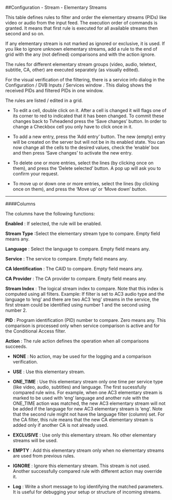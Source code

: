##Configuration - Stream - Elementary Streams

This table defines rules to filter and order the elementary streams
(PIDs) like video or audio from the input feed.
The execution order of commands is granted. It means that first rule is
executed for all available streams then second and so on.

If any elementary stream is not marked as ignored or exclusive, it is
used. If you like to ignore unknown elementary streams, add a rule to
the end of grid with the any (not defined) comparisons and with the
action ignore.

The rules for different elementary stream groups (video, audio,
teletext, subtitle, CA, other) are executed separately (as visually
edited).

For the visual verification of the filtering, there is a service info
dialog in the Configuration / DVB Inputs / Services window . This dialog
shows the received PIDs and filtered PIDs in one window.

The rules are listed / edited in a grid.

* To edit a cell, double click on it. After a cell is changed it will
  flags one of its corner to red to indicated that it has been
  changed. To commit these changes back to Tvheadend press the ‘Save
  changes’ button. In order to change a Checkbox cell you only have to
  click once in it.

* To add a new entry, press the ‘Add entry’ button. The new (empty)
  entry will be created on the server but will not be in its enabled
  state. You can now change all the cells to the desired values, check
  the ‘enable’ box and then press ‘Save changes’ to activate the new
  entry.

* To delete one or more entries, select the lines (by clicking once on
  them), and press the ‘Delete selected’ button. A pop up will ask you
  to confirm your request.

* To move up or down one or more entries, select the lines (by
  clicking once on them), and press the ‘Move up’ or ‘Move down’
  button.

---

####Columns

The columns have the following functions:

**Enabled**
: If selected, the rule will be enabled.

**Stream Type**
:Select the elementary stream type to compare. Empty field means any.

**Language**
: Select the language to compare. Empty field means any.

**Service**
: The service to compare. Empty field means any.

**CA Identification**
: The CAID to compare. Empty field means any.

**CA Provider**
: The CA provider to compare. Empty field means any.

**Stream Index**
: The logical stream index to compare. Note that this index is computed
  using all filters. Example: If filter is set to AC3 audio type and the
  language to ‘eng’ and there are two AC3 ‘eng’ streams in the service,
  the first stream could be identified using number 1 and the second using
  number 2.

**PID**
: Program identification (PID) number to compare. Zero means any. This
  comparison is processed only when service comparison is active and for
  the Conditional Access filter.

**Action**
: The rule action defines the operation when all comparisons succeeds.

* **NONE**
: No action, may be used for the logging and a comparison verification.

* **USE**
: Use this elementary stream.

* **ONE\_TIME**
: Use this elementary stream only one time per service type (like video,
  audio, subtitles) and language. The first sucessfully compared rule
  wins. For example, when one AC3 elementary stream is marked to be used
  with ‘eng’ language and another rule with the ONE\_TIME action was
  matched, the new AC3 elementary stream will not be added if the language
  for new AC3 elementary stream is ‘eng’. Note that the second rule might
  not have the language filter (column) set.
  For the CA filter, this rule means that the new CA elementary stream is
  added only if another CA is not already used.

* **EXCLUSIVE**
: Use only this elementary stream. No other elementary streams will be
  used.

* **EMPTY**
: Add this elementary stream only when no elementary streams are used from
  previous rules.

* **IGNORE**
: Ignore this elementary stream. This stream is not used. Another
  successfully compared rule with different action may override it.

* **Log**
: Write a short message to log identifying the matched parameters. It is
useful for debugging your setup or structure of incoming streams.
